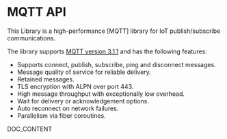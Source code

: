 # MQTT API

This Library is a high-performance [MQTT] library for IoT publish/subscribe communications.

The library supports [MQTT version 3.1.1](https://docs.oasis-open.org/mqtt/mqtt/v3.1.1/os/mqtt-v3.1.1-os.html) and has the following features:

* Supports connect, publish, subscribe, ping and disconnect messages.
* Message quality of service for reliable delivery.
* Retained messages.
* TLS encryption with ALPN over port 443.
* High message throughput with exceptionally low overhead.
* Wait for delivery or acknowledgement options.
* Auto reconnect on network failures.
* Parallelism via fiber coroutines.

DOC_CONTENT
